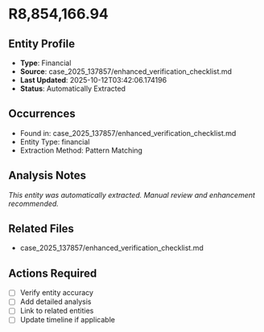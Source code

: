 # R8,854,166.94

## Entity Profile
- **Type**: Financial
- **Source**: case_2025_137857/enhanced_verification_checklist.md
- **Last Updated**: 2025-10-12T03:42:06.174196
- **Status**: Automatically Extracted

## Occurrences
- Found in: case_2025_137857/enhanced_verification_checklist.md
- Entity Type: financial
- Extraction Method: Pattern Matching

## Analysis Notes
*This entity was automatically extracted. Manual review and enhancement recommended.*

## Related Files
- case_2025_137857/enhanced_verification_checklist.md

## Actions Required
- [ ] Verify entity accuracy
- [ ] Add detailed analysis
- [ ] Link to related entities
- [ ] Update timeline if applicable
